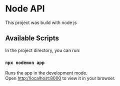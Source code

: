 # Node API

This project was build with node js

## Available Scripts

In the project directory, you can run:

### `npx nodemon app`

Runs the app in the development mode.\
Open [http://localhost:8000](http://localhost:8000) to view it in your browser.

